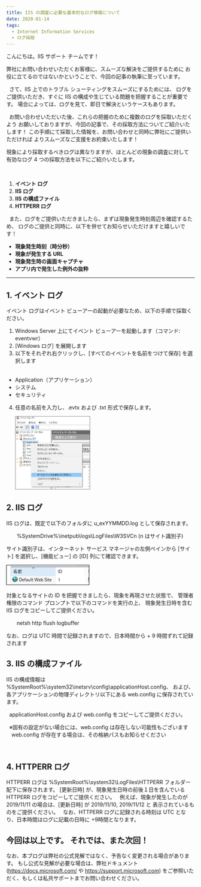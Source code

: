 ```yaml
---
title: IIS の調査に必要な基本的なログ情報について
date: 2020-01-14
tags: 
  - Internet Information Services
  - ログ採取
---
```


こんにちは。IIS サポート チームです！
 

弊社にお問い合わせいただくお客様に、スムーズな解決をご提供するために
お役に立てるのではないかということで、今回の記事の執筆に至っています。

 
さて、IIS 上でのトラブル シューティングをスムーズにするためには、
ログをご提供いただき、すぐに IIS の構成や生じている問題を把握することが重要です。
場合によっては、ログを見て、即日で解決というケースもあります。

 
お問い合わせいただいた後、これらの把握のために複数のログを採取いただくよう
お願いしておりますが、今回の記事で、その採取方法についてご紹介いたします！
この手順にて採取した情報を、お問い合わせと同時に弊社にご提供いただければ
よりスムーズなご支援をお約束いたします！
 

現象により採取するべきログは異なりますが、ほとんどの現象の調査に対して
有効なログ 4 つの採取方法を以下にご紹介いたします。

 
1. **イベント ログ**
2. **IIS ログ**
3. **IIS の構成ファイル**
4. **HTTPERR ログ**

 
また、ログをご提供いただきましたら、まずは現象発生時刻周辺を確認するため、
ログのご提供と同時に、以下を併せてお知らせいただけますと嬉しいです！


- **現象発生時刻（時分秒）**
- **現象が発生する URL**
- **現象発生時の画面キャプチャ**
- **アプリ内で発生した例外の抜粋**

---------------

## 1. イベント ログ 
イベント ログはイベント ビューアーの起動が必要なため、以下の手順で採取ください。
 
1. Windows Server 上にてイベント ビューアーを起動します（コマンド: eventvwr）
2. [Windows ログ] を展開します
3. 以下をそれぞれ右クリックし、[すべてのイベントを名前をつけて保存] を選択します    
 
- Application（アプリケーション）
- システム
- セキュリティ

4. 任意の名前を入力し、.evtx および .txt 形式で保存します。

   ![step](/articles/web-apps/IIS-LogCollection1/step.png)
 

## 2. IIS ログ
IIS ログは、既定で以下のフォルダに u_exYYMMDD.log として保存されます。
 

　　%SystemDrive%\inetpub\logs\LogFiles\W3SVCn (n はサイト識別子) 
 

サイト識別子は、インターネット サービス マネージャの左側ペインから
[サイト] を選択し、[機能ビュー] の [ID] 列にて確認できます。

   ![Reference](/articles/web-apps/IIS-LogCollection1/reference.png)


対象となるサイトの ID を把握できましたら、現象を再現させた状態で、
管理者権限のコマンド プロンプトで以下のコマンドを実行の上、
現象発生日時を含む IIS ログをコピーしてご提供ください。
 

　　netsh http flush logbuffer
 

なお、ログは UTC 時間で記録されますので、日本時間から + 9 時間ずれて記録されます
 


## 3. IIS の構成ファイル
IIS の構成情報は %SystemRoot%\system32\inetsrv\config\applicationHost.config、
および、各アプリケーションの物理ディレクトリ以下にある web.config に保存されています。

 
applicationHost.config および web.config をコピーしてご提供ください。

 
※固有の設定がない場合には、web.config は存在しない可能性もございます
　web.config が存在する場合は、その格納パスもお知らせください


 

## 4. HTTPERR ログ
HTTPERR ログは %SystemRoot%\system32\LogFiles\HTTPERR フォルダー配下に保存されます。
[更新日時] が、現象発生日時の前後１日を含んでいる HTTPERR ログをコピーしてご提供ください。
 
例えば、現象が発生したのが 2019/11/11 の場合は、[更新日時] が 2019/11/10, 2019/11/12 と
表示されているものをご提供ください。
 
なお、HTTPERR ログに記録される時刻は UTC となり、日本時間はログに記載の日時に +9時間となります。


今回は以上です。
それでは、また次回！
---
なお、本ブログは弊社の公式見解ではなく、予告なく変更される場合があります。
もし公式な見解が必要な場合は、弊社ドキュメント (https://docs.microsoft.com/ や https://support.microsoft.com) をご参照いただく、もしくは私共サポートまでお問い合わせください。